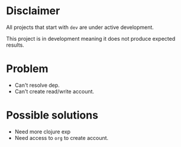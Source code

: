 # Disclaimer
All projects that start with `dev`
are under active development.

This project is in development meaning
it does not produce expected results.

# Problem
- Can't resolve dep.
- Can't create read/write account.

# Possible solutions
- Need more clojure exp
- Need access to `org` to create account.